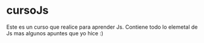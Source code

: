 # cursoJs

Este es un curso que realice para aprender Js.
Contiene todo lo elemetal de Js mas algunos apuntes que yo hice :)
